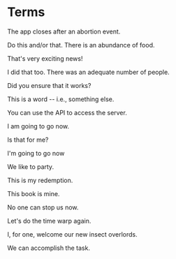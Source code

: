 # Terms

The app closes after an abortion event.

Do this and/or that. There is an abundance of food.

That's very exciting news!

I did that too. There was an adequate number of people.

Did you ensure that it works?

This is a word -- i.e., something else.

You can use the API to access the server.

I am going to go now.

Is that for me?

I'm going to go now

We like to party.

This is my redemption.

This book is mine.

No one can stop us now.

Let's do the time warp again.

I, for one, welcome our new insect overlords.

We can accomplish the task.
